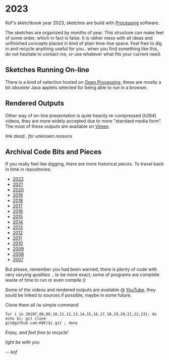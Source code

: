 # 2023

Kof's sketchbook year 2023, sketches are build with [Processing](http://processing.org) software.

The sketches are organized by months of year. This structure can make feel of some order, which in fact is false. It is rather mess with all ideas and unfinished concepts placed in kind of plain time-line space. Feel free to dig in and recycle anything useful for you.. when you find something like this, do not hesitate to contact me, or use whatever what fits your current need.

## Sketches Running On-line

There is a kind of selection hosted on [Open Processing](http://www.openprocessing.org/user/3942), these are mostly a bit *obsolete* Java applets selected for being able to run in a browser.

## Rendered Outputs

Other way of on-line presentation is quite heavily re-compressed (h264) videos, they are more widely accepted due to more "standard media form". The most of these outputs are available on [Vimeo](https://vimeo.com/kof/videos).

_link dead.. for unknown reasons_

## Archival Code Bits and Pieces

If you really feel like digging, there are more historical *pieces*. To travel back in time in repositories:

* [2022](https://github.com/K0F/2022)
* [2021](https://github.com/K0F/2021)
* [2020](https://github.com/K0F/2020)
* [2019](https://github.com/K0F/2019)
* [2018](https://github.com/K0F/2018)
* [2017](https://github.com/K0F/2017)
* [2016](https://github.com/K0F/2016)
* [2015](https://github.com/K0F/2015)
* [2014](https://github.com/K0F/2014)
* [2013](https://github.com/K0F/2013)
* [2012](https://github.com/K0F/2012)
* [2011](https://github.com/K0F/2011)
* [2010](https://github.com/K0F/2010)
* [2009](https://github.com/K0F/2009)
* [2008](https://github.com/K0F/2008)
* [2007](https://github.com/K0F/2007)

But please, remember you had been warned, there is plenty of code with very varying *qualities* .. to be more exact, some of programs are complete waste of time to run or even compile ))

Some of the videos and rendered outputs are available @ [YouTube](https://www.youtube.com/channel/UC0elzuPFrxZQNeTS3-ocbYQ), they sould be linked to sources if possible, maybe in some future.

Clone them all /w simple command
```
for i in 20{07,08,09,10,11,12,13,14,15,16,17,18,19,20,21,22,23}; do echo $i; git clone
git@github.com:K0F/$i.git ; done
```

*Enjoy, and feel free to recycle!*

*light be with you*

*-- kof*


